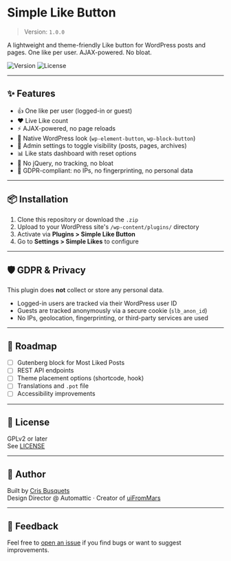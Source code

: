 # Simple Like Button

> Version: `1.0.0`

A lightweight and theme-friendly Like button for WordPress posts and pages. One like per user. AJAX-powered. No bloat.

![Version](https://img.shields.io/badge/version-1.0.0-green)
![License](https://img.shields.io/badge/license-GPL--2.0-blue)

---

## ✨ Features

- 👍 One like per user (logged-in or guest)
- ❤️ Live Like count
- ⚡ AJAX-powered, no page reloads
- 🎯 Native WordPress look (`wp-element-button`, `wp-block-button`)
- 🧼 Admin settings to toggle visibility (posts, pages, archives)
- 📊 Like stats dashboard with reset options
- 🧩 No jQuery, no tracking, no bloat
- 🔐 GDPR-compliant: no IPs, no fingerprinting, no personal data

---

## 📦 Installation

1. Clone this repository or download the `.zip`
2. Upload to your WordPress site's `/wp-content/plugins/` directory
3. Activate via **Plugins > Simple Like Button**
4. Go to **Settings > Simple Likes** to configure

---

## 🛡️ GDPR & Privacy

This plugin does **not** collect or store any personal data.

- Logged-in users are tracked via their WordPress user ID
- Guests are tracked anonymously via a secure cookie (`slb_anon_id`)
- No IPs, geolocation, fingerprinting, or third-party services are used

---

## 🚧 Roadmap

- [ ] Gutenberg block for Most Liked Posts
- [ ] REST API endpoints
- [ ] Theme placement options (shortcode, hook)
- [ ] Translations and `.pot` file
- [ ] Accessibility improvements

---

## 📄 License

GPLv2 or later  
See [LICENSE](https://www.gnu.org/licenses/gpl-2.0.html)

---

## 🧠 Author

Built by [Cris Busquets](https://github.com/crisbusquets)  
Design Director @ Automattic · Creator of [uiFromMars](https://uifrommars.com)

---

## 🙏 Feedback

Feel free to [open an issue](https://github.com/crisbusquets/simple-likes/issues) if you find bugs or want to suggest improvements.
